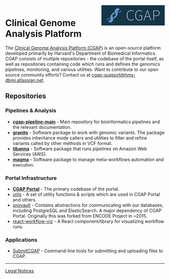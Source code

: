 <img src="https://github.com/dbmi-bgm/cgap-pipeline/blob/master/docs/images/cgap_logo.png" width="200" align="right">

# Clinical Genome Analysis Platform

The [Clinical Genome Analysis Platform (CGAP)](https://cgap.hms.harvard.edu) is an open-source platform developed primarily by Harvard's Department of Biomedical Informatics. CGAP consists of multiple repositories - the codebase of the portal itself, as well as repositories containing code which runs and defines the genomics pipelines, monitoring, and various utilities. Want to contribute to our open source community efforts? Contact us at cgap-support@hms-dbmi.atlassian.net.

## Repositories


### Pipelines & Analysis


- **[cgap-pipeline-main](https://github.com/dbmi-bgm/cgap-pipeline-main)** - Main repository for bioinformatics pipelines and the relevant documentation.
- **[granite](https://github.com/dbmi-bgm/granite)** - Software package to work with genomic variants. The package provides inheritance mode callers and utilities to filter and refine variants called by other methods in VCF format.
- **[tibanna](https://github.com/4dn-dcic/tibanna)** - Software package that runs pipelines on Amazon Web Services (AWS).
- **[magma](https://github.com/dbmi-bgm/magma)** - Software package to manage meta-workflows automation and execution.

### Portal Infrastructure

- **[CGAP Portal](https://github.com/dbmi-bgm/cgap-portal)** - The primary codebase of the portal.
- [utils](https://github.com/4dn-dcic/utils) - A set of utility functions & scripts which are used in CGAP Portal and others.
- [snovault](https://github.com/4dn-dcic/snovault) - Contains abstractions for communicating with our databases, including PostgreSQL and ElasticSearch. A major dependency of CGAP Portal. Originally this was forked from ENCODE Project in ~2015.
- [react-workflow-viz](https://github.com/4dn-dcic/react-workflow-viz) - A React component/library for visualizing workflow runs.

### Applications
- [SubmitCGAP](https://github.com/dbmi-bgm/SubmitCGAP) - Command-line tools for submitting and uploading files to CGAP.

----

[Legal Notices](https://cgap.hms.harvard.edu/legal)
